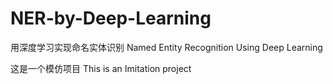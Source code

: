 # NER-by-Deep-Learning
 用深度学习实现命名实体识别 Named Entity Recognition Using Deep Learning
  
这是一个模仿项目
This is an Imitation project
